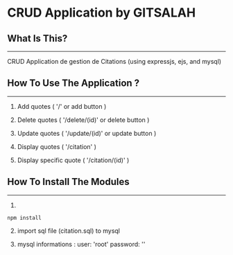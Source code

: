 # CRUD Application by GITSALAH


## What Is This?
-------------

CRUD Application de gestion de Citations (using expressjs, ejs, and mysql)


## How To Use The Application ?
-----------------------

1. Add quotes ( '/' or add button )

2. Delete quotes ( '/delete/(id)' or delete button )

3. Update quotes ( '/update/(id)' or update button )

4. Display quotes ( '/citation' )

5. Display specific quote ( '/citation/(id)' )


## How To Install The Modules
--------------------------

 
1.
```
npm install 
```
2. import sql file (citation.sql) to mysql 

3. mysql informations :
    user: 'root'
    password: ''